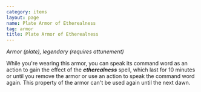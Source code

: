 ```yaml
---
category: items
layout: page
name: Plate Armor of Etherealness 
tag: armor
title: Plate Armor of Etherealness 
---
```


_Armor (plate), legendary (requires attunement)_ 

While you're wearing this armor, you can speak its command word as an action to gain the effect of the **_etherealness_** spell, which last for 10 minutes or until you remove the armor or use an action to speak the command word again. This property of the armor can't be used again until the next dawn. 
